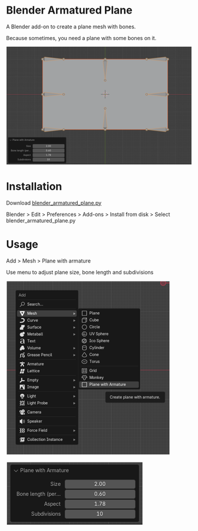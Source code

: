 # Blender Armatured Plane
A Blender add-on to create a plane mesh with bones.  
  
Because sometimes, you need a plane with some bones on it. 

![screen shot of the Blender add-on](docs/plane-with-armature.png)

# Installation
Download [blender_armatured_plane.py](./blender_armatured_plane.py)

Blender > Edit > Preferences > Add-ons > Install from disk > Select blender_armatured_plane.py

# Usage
Add > Mesh > Plane with armature

Use menu to adjust plane size, bone length and subdivisions

![screen shot of the Blender add-on menu](docs/plane-with-armature-menu.png)

![screen shot of the Blender add-on menu](docs/plane-with-armature-create-menu.png)

